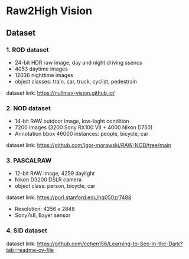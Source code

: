 # Raw2High Vision

## Dataset 
### 1. ROD dataset
   - 24-bit HDR raw image, day and night driving ssencs
   - 4053 daytime images
   - 12036 nighttime images
   - object classes: train, car, truck, cyclist, pedestrain
     
dataset link: https://nullmax-vision.github.io/
   

### 2. NOD dataset
   - 14-bit RAW outdoor image, low-loght condition
   - 7200 images (3200 Sony RX100 VII + 4000 Nikon D750)
   - Annotation bbox 46000 instances: people, bicycle, car

dataset link: https://github.com/igor-morawski/RAW-NOD/tree/main

### 3. PASCALRAW
   - 12-bit RAW image, 4259 daylight
   - Nikon D3200 DSLR camera
   - object class: person, bicycle, car


dataset link: https://purl.stanford.edu/hq050zr7488
   - Resolution: 4256 x 2848
   - Sony7sII, Bayer sensor
### 4. SID dataset
   

dataset link: https://github.com/cchen156/Learning-to-See-in-the-Dark?tab=readme-ov-file
